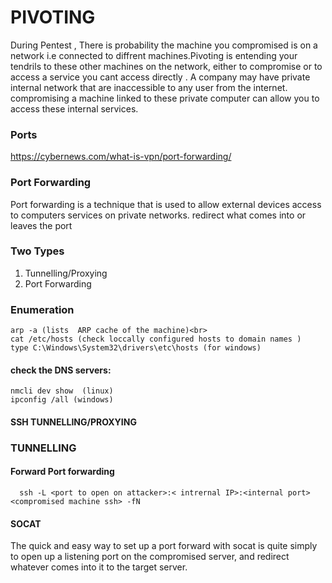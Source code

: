 # PIVOTING
During Pentest , There is probability the machine you compromised is on a network i.e connected to diffrent machines.Pivoting is entending your tendrils to these other machines on the network, either to compromise or to access a service you cant access directly . A company may have private internal network that are inaccessible to any user from the internet. compromising a machine linked to these private computer can allow you to access these internal services.

### Ports
<https://cybernews.com/what-is-vpn/port-forwarding/>

### Port Forwarding
Port forwarding is a technique that is used to allow external devices access to computers services on private networks. redirect what comes into or leaves the port 

### Two Types 
  1. Tunnelling/Proxying
  2. Port Forwarding

### Enumeration
    arp -a (lists  ARP cache of the machine)<br>
    cat /etc/hosts (check loccally configured hosts to domain names )
    type C:\Windows\System32\drivers\etc\hosts (for windows) 
  #### check the DNS servers:
    nmcli dev show  (linux)
    ipconfig /all (windows)
   
   
 #### SSH TUNNELLING/PROXYING 
  ### TUNNELLING 
  
 #### Forward Port forwarding
      ssh -L <port to open on attacker>:< intrernal IP>:<internal port> <compromised machine ssh> -fN
      
 #### SOCAT
 The quick and easy way to set up a port forward with socat is quite simply to open up a listening port on the compromised server, and redirect whatever comes into it to the target server.
      
 
  
